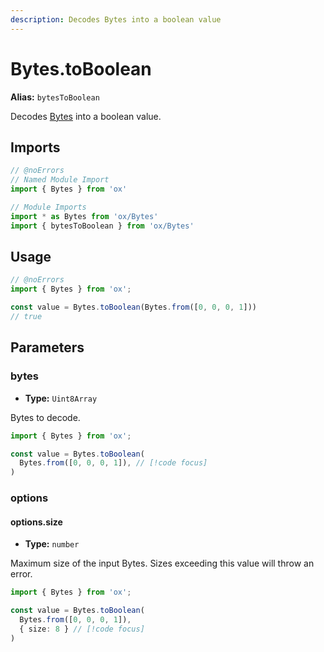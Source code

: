 ```yaml
---
description: Decodes Bytes into a boolean value
---
```


# Bytes.toBoolean

**Alias:** `bytesToBoolean`

Decodes [Bytes](/api/bytes) into a boolean value.

## Imports

```ts twoslash
// @noErrors
// Named Module Import 
import { Bytes } from 'ox'

// Module Imports
import * as Bytes from 'ox/Bytes'
import { bytesToBoolean } from 'ox/Bytes'
```

## Usage

```ts twoslash
// @noErrors
import { Bytes } from 'ox';

const value = Bytes.toBoolean(Bytes.from([0, 0, 0, 1]))
// true
```

## Parameters

### bytes

- **Type:** `Uint8Array`

Bytes to decode.

```ts twoslash
import { Bytes } from 'ox';

const value = Bytes.toBoolean(
  Bytes.from([0, 0, 0, 1]), // [!code focus]
)
```

### options

#### options.size

- **Type:** `number`

Maximum size of the input Bytes. Sizes exceeding this value will throw an error.

```ts twoslash
import { Bytes } from 'ox';

const value = Bytes.toBoolean(
  Bytes.from([0, 0, 0, 1]), 
  { size: 8 } // [!code focus]
)
```
